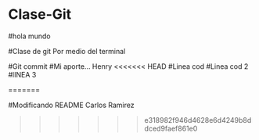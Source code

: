# Clase-Git

#hola mundo


#Clase de  git Por medio del terminal 

#Git commit
#Mi aporte...  Henry 
<<<<<<< HEAD
#Linea cod
#Linea cod 2
#lINEA 3

=======



#Modificando README Carlos Ramirez
>>>>>>> e318982f946d4628e6d4249b8ddced9faef861e0

